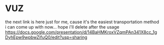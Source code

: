# VUZ
the next link is here just for me, cause it's the easiest transportation method i can come up with now... hope i'll delete after the usage
https://docs.google.com/presentation/d/14BaHMKroxVZqmPAn341X8cc_1gDyhEpw9wpbwZifuQ0/edit?usp=sharing
